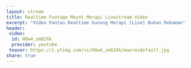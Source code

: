 ```yaml
---
layout: stream
title: Realtime Footage Mount Merapi Livestream Video
excerpt: "Video Pantau Realtime Gunung Merapi [Live] Bukan Rekaman"
header:
 video:
  id: HOw4_zm82Xk
  provider: youtube
 teaser: https://i.ytimg.com/vi/HOw4_zm82Xk/maxresdefault.jpg
share: true
---
```

 
